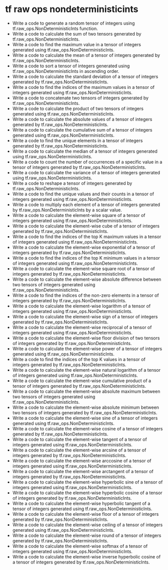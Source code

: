 # tf raw ops nondeterministicints

- Write a code to generate a random tensor of integers using tf.raw_ops.NonDeterministicInts function.
- Write a code to calculate the sum of two tensors generated by tf.raw_ops.NonDeterministicInts.
- Write a code to find the maximum value in a tensor of integers generated using tf.raw_ops.NonDeterministicInts.
- Write a code to calculate the mean of a tensor of integers generated by tf.raw_ops.NonDeterministicInts.
- Write a code to sort a tensor of integers generated using tf.raw_ops.NonDeterministicInts in ascending order.
- Write a code to calculate the standard deviation of a tensor of integers generated by tf.raw_ops.NonDeterministicInts.
- Write a code to find the indices of the maximum values in a tensor of integers generated using tf.raw_ops.NonDeterministicInts.
- Write a code to concatenate two tensors of integers generated by tf.raw_ops.NonDeterministicInts.
- Write a code to calculate the product of two tensors of integers generated using tf.raw_ops.NonDeterministicInts.
- Write a code to calculate the absolute values of a tensor of integers generated by tf.raw_ops.NonDeterministicInts.
- Write a code to calculate the cumulative sum of a tensor of integers generated using tf.raw_ops.NonDeterministicInts.
- Write a code to find the unique elements in a tensor of integers generated by tf.raw_ops.NonDeterministicInts.
- Write a code to calculate the median of a tensor of integers generated using tf.raw_ops.NonDeterministicInts.
- Write a code to count the number of occurrences of a specific value in a tensor of integers generated by tf.raw_ops.NonDeterministicInts.
- Write a code to calculate the variance of a tensor of integers generated using tf.raw_ops.NonDeterministicInts.
- Write a code to reshape a tensor of integers generated by tf.raw_ops.NonDeterministicInts.
- Write a code to find the unique values and their counts in a tensor of integers generated using tf.raw_ops.NonDeterministicInts.
- Write a code to multiply each element of a tensor of integers generated by tf.raw_ops.NonDeterministicInts by a scalar value.
- Write a code to calculate the element-wise square of a tensor of integers generated using tf.raw_ops.NonDeterministicInts.
- Write a code to calculate the element-wise cube of a tensor of integers generated by tf.raw_ops.NonDeterministicInts.
- Write a code to find the indices of the top K maximum values in a tensor of integers generated using tf.raw_ops.NonDeterministicInts.
- Write a code to calculate the element-wise exponential of a tensor of integers generated by tf.raw_ops.NonDeterministicInts.
- Write a code to find the indices of the top K minimum values in a tensor of integers generated using tf.raw_ops.NonDeterministicInts.
- Write a code to calculate the element-wise square root of a tensor of integers generated by tf.raw_ops.NonDeterministicInts.
- Write a code to calculate the element-wise absolute difference between two tensors of integers generated using tf.raw_ops.NonDeterministicInts.
- Write a code to find the indices of the non-zero elements in a tensor of integers generated by tf.raw_ops.NonDeterministicInts.
- Write a code to calculate the element-wise logarithm of a tensor of integers generated using tf.raw_ops.NonDeterministicInts.
- Write a code to calculate the element-wise sign of a tensor of integers generated by tf.raw_ops.NonDeterministicInts.
- Write a code to calculate the element-wise reciprocal of a tensor of integers generated using tf.raw_ops.NonDeterministicInts.
- Write a code to calculate the element-wise floor division of two tensors of integers generated by tf.raw_ops.NonDeterministicInts.
- Write a code to calculate the element-wise power of a tensor of integers generated using tf.raw_ops.NonDeterministicInts.
- Write a code to find the indices of the top K values in a tensor of integers generated by tf.raw_ops.NonDeterministicInts.
- Write a code to calculate the element-wise natural logarithm of a tensor of integers generated using tf.raw_ops.NonDeterministicInts.
- Write a code to calculate the element-wise cumulative product of a tensor of integers generated by tf.raw_ops.NonDeterministicInts.
- Write a code to calculate the element-wise absolute maximum between two tensors of integers generated using tf.raw_ops.NonDeterministicInts.
- Write a code to calculate the element-wise absolute minimum between two tensors of integers generated by tf.raw_ops.NonDeterministicInts.
- Write a code to calculate the element-wise sine of a tensor of integers generated using tf.raw_ops.NonDeterministicInts.
- Write a code to calculate the element-wise cosine of a tensor of integers generated by tf.raw_ops.NonDeterministicInts.
- Write a code to calculate the element-wise tangent of a tensor of integers generated using tf.raw_ops.NonDeterministicInts.
- Write a code to calculate the element-wise arcsine of a tensor of integers generated by tf.raw_ops.NonDeterministicInts.
- Write a code to calculate the element-wise arccosine of a tensor of integers generated using tf.raw_ops.NonDeterministicInts.
- Write a code to calculate the element-wise arctangent of a tensor of integers generated by tf.raw_ops.NonDeterministicInts.
- Write a code to calculate the element-wise hyperbolic sine of a tensor of integers generated using tf.raw_ops.NonDeterministicInts.
- Write a code to calculate the element-wise hyperbolic cosine of a tensor of integers generated by tf.raw_ops.NonDeterministicInts.
- Write a code to calculate the element-wise hyperbolic tangent of a tensor of integers generated using tf.raw_ops.NonDeterministicInts.
- Write a code to calculate the element-wise floor of a tensor of integers generated by tf.raw_ops.NonDeterministicInts.
- Write a code to calculate the element-wise ceiling of a tensor of integers generated using tf.raw_ops.NonDeterministicInts.
- Write a code to calculate the element-wise round of a tensor of integers generated by tf.raw_ops.NonDeterministicInts.
- Write a code to calculate the element-wise softmax of a tensor of integers generated using tf.raw_ops.NonDeterministicInts.
- Write a code to calculate the element-wise inverse hyperbolic cosine of a tensor of integers generated by tf.raw_ops.NonDeterministicInts.
